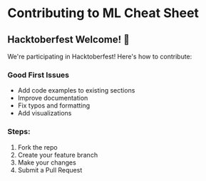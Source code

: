 # Contributing to ML Cheat Sheet

## Hacktoberfest Welcome! 🎃

We're participating in Hacktoberfest! Here's how to contribute:

### Good First Issues
- Add code examples to existing sections
- Improve documentation
- Fix typos and formatting
- Add visualizations

### Steps:
1. Fork the repo
2. Create your feature branch
3. Make your changes
4. Submit a Pull Request
